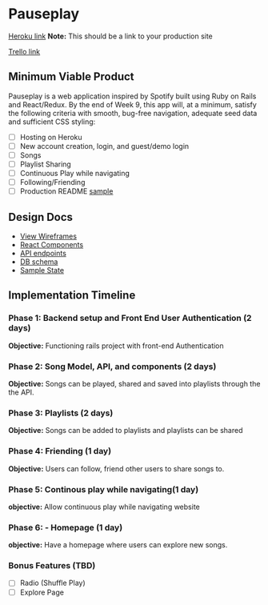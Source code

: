 # Pauseplay

[Heroku link][heroku] **Note:** This should be a link to your production site

[Trello link][trello]

[heroku]: https://pauseplay.herokuapp.com/
[trello]: https://trello.com/b/CR4IYhzI/pauseplay

## Minimum Viable Product

Pauseplay is a web application inspired by Spotify built using Ruby on Rails
and React/Redux.  By the end of Week 9, this app will, at a minimum, satisfy the
following criteria with smooth, bug-free navigation, adequate seed data and
sufficient CSS styling:

- [ ] Hosting on Heroku
- [ ] New account creation, login, and guest/demo login
- [ ] Songs
- [ ] Playlist Sharing
- [ ] Continuous Play while navigating
- [ ] Following/Friending
- [ ] Production README [sample](docs/production_readme.md)

## Design Docs
* [View Wireframes][wireframes]
* [React Components][components]
* [API endpoints][api-endpoints]
* [DB schema][schema]
* [Sample State][sample-state]

[wireframes]: wireframes
[components]: component-hierarchy.md
[sample-state]: sample-state.md
[api-endpoints]: api-endpoints.md
[schema]: schema.md

## Implementation Timeline

### Phase 1: Backend setup and Front End User Authentication (2 days)

**Objective:** Functioning rails project with front-end Authentication

### Phase 2: Song Model, API, and components (2 days)

**Objective:** Songs can be played, shared and saved into playlists through the
the API.

### Phase 3: Playlists (2 days)

**Objective:** Songs can be added to playlists and playlists can be shared

### Phase 4: Friending (1 day)

**Objective:** Users can follow, friend other users to share songs to.

### Phase 5: Continous play while navigating(1 day)

**objective:** Allow continuous play while navigating website

### Phase 6: - Homepage (1 day)

**objective:** Have a homepage where users can explore new songs.

### Bonus Features (TBD)
- [ ] Radio (Shuffle Play)
- [ ] Explore Page
